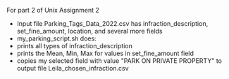 
For part 2 of Unix Assignment 2
- Input file Parking_Tags_Data_2022.csv has infraction_description, set_fine_amount, location, and several more fields
- my_parking_script.sh does:
- prints all types of infraction_description
- prints the Mean, Min, Max for values in set_fine_amount field
- copies my selected field with value "PARK ON PRIVATE PROPERTY" to output file Leila_chosen_infraction.csv
